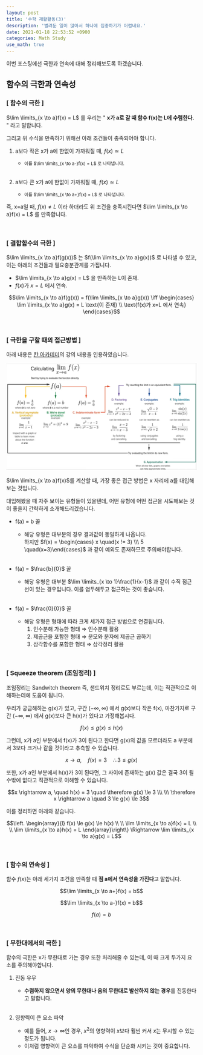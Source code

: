 ```yaml
---
layout: post
title: '수학 재활활동(3)'
description: '벌려둔 일이 많아서 하나에 집중하기가 어렵네요.'
date: 2021-01-18 22:53:52 +0900
categories: Math Study
use_math: true
---
```

이번 포스팅에선 극한과 연속에 대해 정리해보도록 하겠습니다. 

## 함수의 극한과 연속성

### [ 함수의 극한 ]

$\lim \limits_{x \to a}f(x) = L$ 를 우리는 " **x가 a로 갈 때 함수 f(x)는 L에 수렴한다.** " 라고 말합니다.

그리고 위 수식을 만족하기 위해선 아래 조건들이 충족되어야 합니다.

1. a보다 작은 x가 a에 한없이 가까워질 때, $f(x) \simeq L$
    - <small>이를 $\lim \limits_{x \to a-}f(x) = L$ 로 나타냅니다.</small><br><br>

2. a보다 큰 x가 a에 한없이 가까워질 때, $f(x) \simeq L$
    - <small>이를 $\lim \limits_{x \to a+}f(x) = L$ 로 나타냅니다.</small> 

즉, x=a일 때, $f(x) \neq L$ 이라 하더라도 위 조건을 충족시킨다면 $\lim \limits_{x \to a}f(x) = L$ 를 만족합니다.

<br>

### [ 결합함수의 극한 ]

$\lim \limits_{x \to a}f(g(x))$ 는 $f(\lim \limits_{x \to a}g(x))$ 로 나타낼 수 있고, 이는 아래의 조건들과 필요충분관계를 가집니다.

- $\lim \limits_{x \to a}g(x) = L$ 을 만족하는 L이 존재.
- $f(x)$가 $x=L$ 에서 연속. 

$$\lim \limits_{x \to a}f(g(x)) = f(\lim \limits_{x \to a}g(x)) \iff \begin{cases}
\lim \limits_{x \to a}g(x) = L \text{이 존재} \\
\text{f(x)가 x=L 에서 연속}
\end{cases}$$

<br>

### [ 극한을 구할 때의 접근방법 ]

아래 내용은 [칸 아카데미][khan]의 강의 내용을 인용하였습니다.

![그림1](/assets/imgs/post_35/그림1.png)

$\lim \limits_{x \to a}f(x)$를 계산할 때, 가장 좋은 접근 방법은 x 자리에 a를 대입해보는 것입니다.

대입해봤을 때 자주 보이는 유형들이 있을텐데, 어떤 유형에 어떤 접근을 시도해보는 것이 좋을지 간략하게 소개해드리겠습니다.

- f(a) = b 꼴
    - 해당 유형은 대부분의 경우 결과값이 동일하게 나옵니다.<br>
    하지만 $f(x) = \begin{cases} x \quad(x != 3) \\\ 5 \quad(x=3)\end{cases}$ 과 같이 예외도 존재하므로 주의해야합니다. <br><br>

- f(a) = $\frac{b}{0}$ 꼴
    - 해당 유형은 대부분 $\lim \limits_{x \to 1}\frac{1}{x-1}$ 과 같이 수직 점근선이 있는 경우입니다. 이를 염두해두고 접근하는 것이 좋습니다.  <br><br>

- f(a) = $\frac{0}{0}$ 꼴
    - 해당 유형은 형태에 따라 크게 세가지 접근 방법으로 연결됩니다.
        1. 인수분해 가능한 형태 $\Rightarrow$ 인수분해 활용
        2. 제곱근을 포함한 형태 $\Rightarrow$ 분모와 분자에 제곱근 곱하기
        3. 삼각함수를 포함한 형태 $\Rightarrow$ 삼각정리 활용

<br>

### [ Squeeze theorem (조임정리) ]

조임정리는 Sandwitch theorem 즉, 샌드위치 정리로도 부르는데, 이는 직관적으로 이해하는데에 도움이 됩니다.

우리가 궁금해하는 g(x)가 있고, 구간 $(-\infty, \infty)$ 에서 g(x)보다 작은 f(x), 마찬가지로 구간 $(-\infty, \infty)$ 에서 g(x)보다 큰 h(x)가 있다고 가정해봅시다. 

$$f(x) \le g(x) \le h(x)$$

그런데, x가 a인 부분에서 f(x)가 3이 된다고 한다면 g(x)의 값을 모르더라도 a 부분에서 3보다 크거나 같을 것이라고 추측할 수 있습니다.

$$x \rightarrow a, \quad f(x) = 3 \quad \therefore 3 \le g(x)$$

또한, x가 a인 부분에서 h(x)가 3이 된다면, 그 사이에 존재하는 g(x) 값은 결국 3이 될 수밖에 없다고 직관적으로 이해할 수 있습니다.

$$x \rightarrow a, \quad h(x) = 3 \quad \therefore g(x) \le 3 \\\ \\\ \therefore x \rightarrow a \quad 3 \le g(x) \le 3$$

이를 정리하면 아래와 같습니다.

$$\left.
\begin{array}{l}
f(x) \le g(x) \le h(x) \\
\\
\lim \limits_{x \to a}f(x) = L \\
\\
\lim \limits_{x \to a}h(x) = L
\end{array}\right\}
\Rightarrow \lim \limits_{x \to a}g(x) = L$$

<br>

### [ 함수의 연속성 ]

함수 $f(x)$는 아래 세가지 조건을 만족할 때 **점 a에서 연속성을 가진다**고 말합니다.

$$\lim \limits_{x \to a+}f(x) = b$$

$$\lim \limits_{x \to a-}f(x) = b$$

$$f(a) = b$$
 
<br>

### [ 무한대에서의 극한 ]

함수의 극한은 x가 무한대로 가는 경우 또한 처리해줄 수 있는데, 이 때 크게 두가지 요소를 주의해야합니다.

1. 진동 유무
    - **수렴하지 않으면서 양의 무한대나 음의 무한대로 발산하지 않는 경우**를 진동한다고 말합니다.<br> <br> 

2. 영향력이 큰 요소 파악
    - 예를 들어, $x\rightarrow \infty$인 경우, $x^2$의 영향력이 $x$보다 훨씬 커서 $x$는 무시할 수 있는 정도가 됩니다.<br> 
    - 이처럼 영향력이 큰 요소를 파악하여 수식을 단순화 시키는 것이 중요합니다.

[khan]: https://ko.khanacademy.org/math/differential-calculus/dc-limits